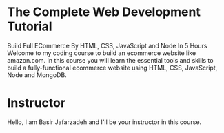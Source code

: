 # The Complete Web Development Tutorial
Build Full ECommerce By HTML, CSS, JavaScript and Node In 5 Hours
Welcome to my coding course to build an ecommerce website like amazon.com. In this course you will learn the essential tools and skills to build a fully-functional ecommerce website using HTML, CSS, JavaScript, Node and MongoDB.

# Instructor
Hello, I am Basir Jafarzadeh and I'll be your instructor in this course.
